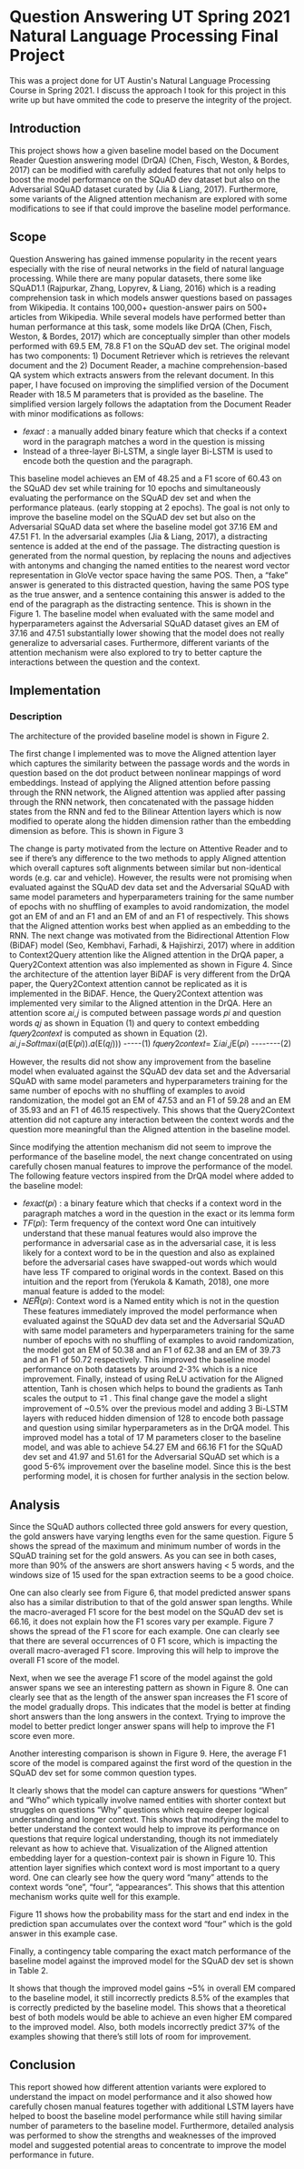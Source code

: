 # Question Answering UT Spring 2021 Natural Language Processing Final Project

This was a project done for UT Austin's Natural Language Processing Course in Spring 2021. I discuss the approach I took for this project in this write up but have ommited the code to preserve the integrity of the project.

## Introduction

This project shows how a given baseline model based on the Document Reader Question answering model (DrQA) (Chen, Fisch, Weston, & Bordes, 2017) can be modified with carefully added features that not only helps to boost the model performance on the SQuAD dev dataset but also on the Adversarial SQuAD dataset curated by (Jia & Liang, 2017). Furthermore, some variants of the Aligned attention mechanism are explored with some modifications to see if that could improve the baseline model performance.

## Scope

Question Answering has gained immense popularity in the recent years especially with the rise of neural networks in the field of natural language processing. While there are many popular datasets, there some like SQuAD1.1 (Rajpurkar, Zhang, Lopyrev, & Liang, 2016) which is a reading comprehension task in which models answer questions based on passages from Wikipedia. It contains 100,000+ question-answer pairs on 500+ articles from Wikipedia.
While several models have performed better than human performance at this task, some models like DrQA (Chen, Fisch, Weston, & Bordes, 2017) which are conceptually simpler than other models performed with 69.5 EM, 78.8 F1 on the SQuAD dev set. The original model has two components: 1) Document Retriever which is retrieves the relevant document and the 2) Document Reader, a machine comprehension-based QA system which extracts answers from the relevant document.
In this paper, I have focused on improving the simplified version of the Document Reader with 18.5 M parameters that is provided as the baseline. The simplified version largely follows the adaptation from the Document Reader with minor modifications as follows:

* 𝑓𝑒𝑥𝑎𝑐𝑡 : a manually added binary feature which that checks if a context word in the paragraph matches a word in the question is missing
* Instead of a three-layer Bi-LSTM, a single layer Bi-LSTM is used to encode both the question and the paragraph.

This baseline model achieves an EM of 48.25 and a F1 score of 60.43 on the SQuAD dev set while training for 10 epochs and simultaneously evaluating the performance on the SQuAD dev set and when the performance plateaus. (early stopping at 2 epochs).
The goal is not only to improve the baseline model on the SQuAD dev set but also on the Adversarial SQuAD data set where the baseline model got 37.16 EM and 47.51 F1.
In the adversarial examples (Jia & Liang, 2017), a distracting sentence is added at the end of the passage. The distracting question is generated from the normal question, by replacing the nouns and adjectives with antonyms and changing the named entities to the nearest word vector representation in GloVe vector space having the same POS. Then, a “fake” answer is generated to this distracted question, having the same POS type as the true answer, and a sentence containing this answer is added to the end of the paragraph as the distracting sentence. This is shown in the Figure 1. The baseline model when evaluated with the same model and hyperparameters against the Adversarial SQuAD dataset gives an EM of 37.16 and 47.51 substantially lower showing that the model does not really generalize to adversarial cases. Furthermore, different variants of the attention mechanism were also explored to try to better capture the interactions between the question and the context.

## Implementation

### Description

The architecture of the provided baseline model is shown in Figure 2.



The first change I implemented was to move the Aligned attention layer which captures the similarity between the passage words and the words in question based on the dot product between nonlinear mappings of word embeddings. Instead of applying the Aligned attention before passing through the RNN network, the Aligned attention was applied after passing through the RNN network, then concatenated with the passage hidden states from the RNN and fed to the Bilinear Attention layers which is now modified to operate along the hidden dimension rather than the embedding dimension as before. This is shown in Figure 3



The change is party motivated from the lecture on Attentive Reader and to see if there’s any difference to the two methods to apply Aligned attention which overall captures soft alignments between similar but non-identical words (e.g. car and vehicle). However, the results were not promising when evaluated against the SQuAD dev data set and the Adversarial SQuAD with same model parameters and hyperparameters training for the same number of epochs with no shuffling of examples to avoid randomization, the model got an EM of and an F1 and an EM of and an F1 of respectively. This shows that the Aligned attention works best when applied as an embedding to the RNN.
The next change was motivated from the Bidirectional Attention Flow (BiDAF) model (Seo, Kembhavi, Farhadi, & Hajishirzi, 2017) where in addition to Context2Query attention like the Aligned attention in the DrQA paper, a Query2Context attention was also implemented as shown in Figure 4. Since the architecture of the attention layer BiDAF is very different from the DrQA paper, the Query2Context attention cannot be replicated as it is implemented in the BiDAF. Hence, the Query2Context attention was implemented very similar to the Aligned attention in the DrQA. Here an attention score 𝑎𝑖,𝑗 is computed between passage words 𝑝𝑖 and question words 𝑞𝑗 as shown in Equation (1) and query to context embedding 𝑓𝑞𝑢𝑒𝑟𝑦2𝑐𝑜𝑛𝑡𝑒𝑥𝑡 is computed as shown in Equation (2). 
𝑎𝑖,𝑗=𝑆𝑜𝑓𝑡𝑚𝑎𝑥𝑖(𝛼(Ε(𝑝𝑖)).𝛼(Ε(𝑞𝑗))) -----(1) 
𝑓𝑞𝑢𝑒𝑟𝑦2𝑐𝑜𝑛𝑡𝑒𝑥𝑡= Σ𝑖𝑎𝑖,𝑗Ε(𝑝𝑖) --------(2)

However, the results did not show any improvement from the baseline model when evaluated against the SQuAD dev data set and the Adversarial SQuAD with same model parameters and hyperparameters training for the same number of epochs with no shuffling of examples to avoid randomization, the model got an EM of 47.53 and an F1 of 59.28 and an EM of 35.93 and an F1 of 46.15 respectively. This shows that the Query2Context attention did not capture any interaction between the context words and the question more meaningful than the Aligned attention in the baseline model.

Since modifying the attention mechanism did not seem to improve the performance of the baseline model, the next change concentrated on using carefully chosen manual features to improve the performance of the model. The following feature vectors inspired from the DrQA model where added to the baseline model:
* 𝑓𝑒𝑥𝑎𝑐𝑡(𝑝𝑖) : a binary feature which that checks if a context word in the paragraph matches a word in the question in the exact or its lemma form
* 𝑇𝐹(𝑝𝑖): Term frequency of the context word
One can intuitively understand that these manual features would also improve the performance in adversarial case as in the adversarial case, it is less likely for a context word to be in the question and also as explained before the adversarial cases have swapped-out words which would have less TF compared to original words in the context. Based on this intuition and the report from (Yerukola & Kamath, 2018), one more manual feature is added to the model:
* 𝑁𝐸𝑅̅̅̅̅̅̅(𝑝𝑖): Context word is a Named entity which is not in the question
These features immediately improved the model performance when evaluated against the SQuAD dev data set and the Adversarial SQuAD with same model parameters and hyperparameters training for the same number of epochs with no shuffling of examples to avoid randomization, the model got an EM of 50.38 and an F1 of 62.38 and an EM of 39.73 and an F1 of 50.72 respectively. This improved the baseline model performance on both datasets by around 2-3% which is a nice improvement.
Finally, instead of using ReLU activation for the Aligned attention, Tanh is chosen which helps to bound the gradients as Tanh scales the output to ∓1 . This final change gave the model a slight improvement of ~0.5% over the previous model and adding 3 Bi-LSTM layers with reduced hidden dimension of 128 to encode both passage and question using similar hyperparameters as in the DrQA model. This improved model has a total of 17 M parameters closer to the baseline model, and was able to achieve 54.27 EM and 66.16 F1 for the SQuAD dev set and 41.97 and 51.61 for the Adversarial SQuAD set which is a good 5-6% improvement over the baseline model. Since this is the best performing model, it is chosen for further analysis in the section below.


## Analysis

Since the SQuAD authors collected three gold answers for every question, the gold answers have varying lengths even for the same question. Figure 5 shows the spread of the maximum and minimum number of words in the SQuAD training set for the gold answers. As you can see in both cases, more than 90% of the answers are short answers having < 5 words, and the windows size of 15 used for the span extraction seems to be a good choice.




One can also clearly see from Figure 6, that model predicted answer spans also has a similar distribution to that of the gold answer span lengths.
While the macro-averaged F1 score for the best model on the SQuAD dev set is 66.16, it does not explain how the F1 scores vary per example. Figure 7 shows the spread of the F1 score for each example. One can clearly see that there are several occurrences of 0 F1 score, which is impacting the overall macro-averaged F1 score. Improving this will help to improve the overall F1 score of the model.



Next, when we see the average F1 score of the model against the gold answer spans we see an interesting pattern as shown in Figure 8. One can clearly see that as the length of the answer span increases the F1 score of the model gradually drops. This indicates that the model is better at finding short answers than the long answers in the context. Trying to improve the model to better predict longer answer spans will help to improve the F1 score even more.





Another interesting comparison is shown in Figure 9. Here, the average F1 score of the model is compared against the first word of the question in the SQuAD dev set for some common question types.



It clearly shows that the model can capture answers for questions “When” and “Who” which typically involve named entities with shorter context but struggles on questions “Why” questions which require deeper logical understanding and longer context. This shows that modifying the model to better understand the context would help to improve its performance on questions that require logical understanding, though its not immediately relevant as how to achieve that.
Visualization of the Aligned attention embedding layer for a question-context pair is shown in Figure 10. This attention layer signifies which context word is most important to a query word. One can clearly see how the query word “many” attends to the context words “one”, “four”, “appearances”. This shows that this attention mechanism works quite well for this example.





Figure 11 shows how the probability mass for the start and end index in the prediction span accumulates over the context word “four” which is the gold answer in this example case.






Finally, a contingency table comparing the exact match performance of the baseline model against the improved model for the SQuAD dev set is shown in Table 2.




It shows that though the improved model gains ~5% in overall EM compared to the baseline model, it still incorrectly predicts 8.5% of the examples that is correctly predicted by the baseline model. This shows that a theoretical best of both models would be able to achieve an even higher EM compared to the improved model. Also, both models incorrectly predict 37% of the examples showing that there’s still lots of room for improvement.



## Conclusion
This report showed how different attention variants were explored to understand the impact on model performance and it also showed how carefully chosen manual features together with additional LSTM layers have helped to boost the baseline model performance while still having similar number of parameters to the baseline model. Furthermore, detailed analysis was performed to show the strengths and weaknesses of the improved model and suggested potential areas to concentrate to improve the model performance in future.